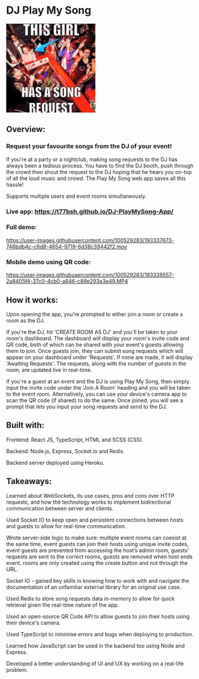 # DJ Play My Song

<img src="frontend/src/images/meme.jpeg" width="240" height="240">


## Overview:
### Request your favourite songs from the DJ of your event!
If you're at a party or a nightclub, making song requests to the DJ has always been a tedious process. You have to find the DJ booth, push through the crowd then shout the request to the DJ hoping that he hears you on-top of all the loud music and crowd. The Play My Song web app saves all this hassle!

Supports multiple users and event rooms simultaneously.


### Live app: https://t77bsh.github.io/DJ-PlayMySong-App/

### Full demo:

https://user-images.githubusercontent.com/100529283/193337673-746bdb4c-c6d8-4654-9719-6d38c39442f2.mov

### Mobile demo using QR code:

https://user-images.githubusercontent.com/100529283/193339557-2a8405f4-37c0-4cb0-a846-c89e293e3e49.MP4

## How it works:
Upon opening the app, you're prompted to either join a room or create a room as the DJ.

If you're the DJ, hit 'CREATE ROOM AS DJ' and you'll be taken to your room's dashboard. The dashboard will display your room's invite code and QR code, both of which can be shared with your event's guests allowing them to join. Once guests join, they can submit song requests which will appear on your dashboard under 'Requests'. If none are made, it will display 'Awaiting Requests'. The requests, along with the number of guests in the room, are updated live in real-time.

If you're a guest at an event and the DJ is using Play My Song, then simply input the invite code under the 'Join A Room' heading and you will be taken to the event room. Alternatively, you can use your device's camera app to scan the QR code (if shared) to do the same. Once joined, you will see a prompt that lets you input your song requests and send to the DJ. 

## Built with:
Frontend: React JS, TypeScript, HTML and SCSS (CSS).

Backend: Node.js, Express, Socket.io and Redis.

Backend server deployed using Heroku.

## Takeaways:
Learned about WebSockets, its use cases, pros and cons over HTTP requests, and how the technology works to implement bidirectional communication between server and clients.

Used Socket.IO to keep open and persistent connections between hosts and guests to allow for real-time communication.

Wrote server-side logic to make sure: multiple event rooms can coexist at the same time, event guests can join their hosts using unique invite codes, event guests are prevented from accessing the host’s admin room, guests’ requests are sent to the correct rooms, guests are removed when host ends event, rooms are only created using the create button and not through the URL.

Socket IO - gained key skills in knowing how to work with and navigate the documentation of an unfamiliar external library for an original use case.

Used Redis to store song requests data in-memory to allow for quick retrieval given the real-time nature of the app.

Used an open-source QR Code API to allow guests to join their hosts using their device's camera.

Used TypeScript to minimise errors and bugs when deploying to production.

Learned how JavaScript can be used in the backend too using Node and Express.

Developed a better understanding of UI and UX by working on a real-life problem.

